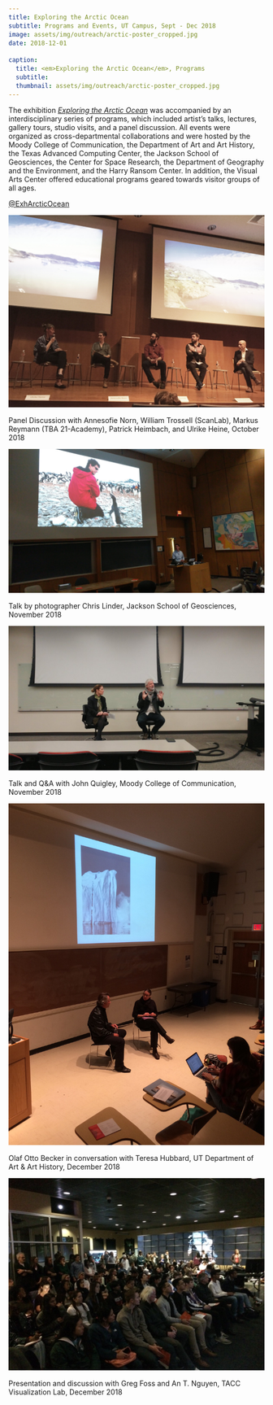 ```yaml
---
title: Exploring the Arctic Ocean
subtitle: Programs and Events, UT Campus, Sept - Dec 2018
image: assets/img/outreach/arctic-poster_cropped.jpg
date: 2018-12-01

caption:
  title: <em>Exploring the Arctic Ocean</em>, Programs
  subtitle: 
  thumbnail: assets/img/outreach/arctic-poster_cropped.jpg
---
```

The exhibition [*Exploring the Arctic Ocean*](http://utvac.org/event/exploring-arctic-ocean) was accompanied by an interdisciplinary series of programs, which included artist’s talks, lectures, gallery tours, studio visits, and a panel discussion. All events were organized as cross-departmental collaborations and were hosted by the Moody College of Communication, the Department of Art and Art History, the Texas Advanced Computing Center, the Jackson School of Geosciences, the Center for Space Research, the Department of Geography and the Environment, and the Harry Ransom Center. In addition, the Visual Arts Center offered educational programs geared towards visitor groups of all ages. 

[@ExhArcticOcean](https://twitter.com/exharcticocean?lang=en)


<div class="text-muted">
  <img class="img-fluid" src="assets/img/outreach/PanelDisc_2018.jpeg">
  <p class="image-caption">Panel Discussion with Annesofie Norn, William Trossell (ScanLab), Markus Reymann (TBA 21-Academy), Patrick Heimbach, and Ulrike Heine, October 2018</p>
</div>

<div class="text-muted">
  <img class="img-fluid" src="assets/img/outreach/Talk_Chris_linder_2018.jpeg">
 <p class="image-caption">Talk by photographer Chris Linder, Jackson School of Geosciences, November 2018</p> 
 </div>

<div class="text-muted">
  <img class="img-fluid" src="assets/img/outreach/JohnQ_2018.jpeg">
  <p class="image-caption">Talk and Q&A with John Quigley, Moody College of Communication, November 2018</p>
</div>

<div class="text-muted">
  <img class="img-fluid" src="assets/img/outreach/Becker_talk_2018.jpeg">
  <p class="image-caption">Olaf Otto Becker in conversation with Teresa Hubbard, UT Department of Art & Art History, December 2018</p>
</div>

<div class="text-muted">
  <img class="img-fluid" src="assets/img/outreach/VisLab_talk_2018.jpeg">
  <p class="image-caption">Presentation and discussion with Greg Foss and An T. Nguyen, TACC Visualization Lab, December 2018</p>
</div>

